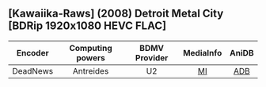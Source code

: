 ## [Kawaiika-Raws] (2008) Detroit Metal City [BDRip 1920x1080 HEVC FLAC]

| Encoder  | Computing powers | BDMV Provider | MediaInfo | AniDB |
| :------: | :--------------: | :-----------: | :-------: | :---: |
| DeadNews |    Antreides     |      U2       |   [MI]    | [ADB] |

[adb]: https://anidb.net/anime/5587
[mi]: https://bin.disroot.org/?791ad8a0f4cf2c8d#EGTzSaZH7Q23GEZQ9tEYSMuPCCEDKQkeKSuymbFSi3rb
